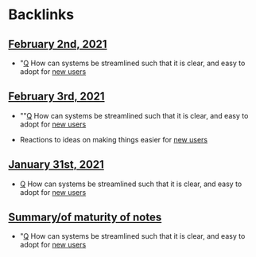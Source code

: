 
# Backlinks
## [February 2nd, 2021](<February 2nd, 2021.md>)
- "[Q](<Q.md>) How can systems be streamlined such that it is clear, and easy to adopt for [new users](<new users.md>)

## [February 3rd, 2021](<February 3rd, 2021.md>)
- ""[Q](<Q.md>) How can systems be streamlined such that it is clear, and easy to adopt for [new users](<new users.md>)

- Reactions to ideas on making things easier for [new users](<new users.md>)

## [January 31st, 2021](<January 31st, 2021.md>)
- [Q](<Q.md>) How can systems be streamlined such that it is clear, and easy to adopt for [new users](<new users.md>)

## [Summary/of maturity of notes](<Summary/of maturity of notes.md>)
- "[Q](<Q.md>) How can systems be streamlined such that it is clear, and easy to adopt for [new users](<new users.md>)

